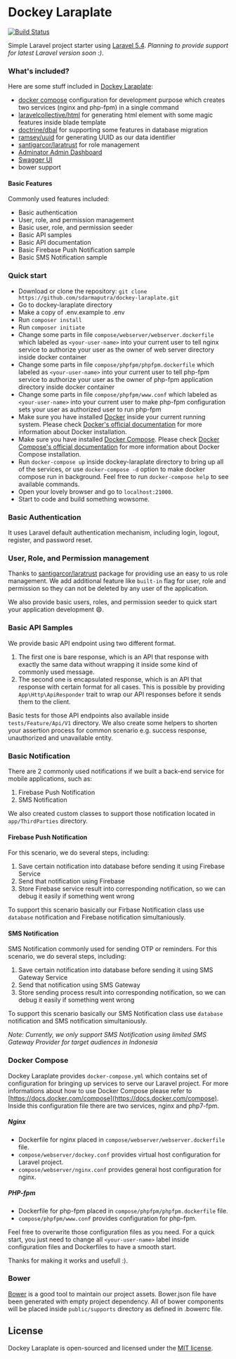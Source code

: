 
# Dockey Laraplate

[![Build Status](https://travis-ci.org/sdarmaputra/dockey-laraplate.svg?branch=master)](https://travis-ci.org/sdarmaputra/dockey-laraplate)

Simple Laravel project starter using [Laravel 5.4](https://laravel.com/docs/5.4). *Planning to provide support for latest Laravel version soon :)*.

### What's included?

Here are some stuff included in [Dockey Laraplate](https://github.com/sdarmaputra/dockey-laraplate):

- [docker compose](https://docs.docker.com/compose) configuration for development purpose which creates two services (nginx and php-fpm) in a single command
- [laravelcollective/html](https://laravelcollective.com/docs/5.3/html) for generating html element with some magic features inside blade template
- [doctrine/dbal](https://packagist.org/packages/doctrine/dbal) for supporting some features in database migration
- [ramsey/uuid](https://packagist.org/packages/ramsey/uuid) for generating UUID as our data identifier
- [santigarcor/laratrust](https://github.com/santigarcor/laratrust) for role management
- [Adminator Admin Dashboard](https://github.com/puikinsh/Adminator-admin-dashboard)
- [Swagger UI](https://swagger.io/swagger-ui/)
- bower support

#### Basic Features

Commonly used features included:

- Basic authentication
- User, role, and permission management
- Basic user, role, and permission seeder
- Basic API samples
- Basic API documentation
- Basic Firebase Push Notification sample
- Basic SMS Notification sample


### Quick start

- Download or clone the repository: `git clone https://github.com/sdarmaputra/dockey-laraplate.git`
- Go to dockey-laraplate directory
- Make a copy of .env.example to .env
- Run `composer install`
- Run `composer initiate`
- Change some parts in file `compose/webserver/webserver.dockerfile` which labeled as `<your-user-name>` into your current user to tell nginx service to authorize your user as the owner of web server directory inside docker container
- Change some parts in file `compose/phpfpm/phpfpm.dockerfile` which labeled as `<your-user-name>` into your current user to tell php-fpm service to authorize your user as the owner of php-fpm application directory inside docker container
- Change some parts in file `compose/phpfpm/www.conf` which labeled as `<your-user-name>` into your current user to make php-fpm configuration sets your user as authorized user to run php-fpm
- Make sure you have installed [Docker](https://docs.docker.com/engine/installation) inside your current running system. Please check [Docker's official documentation](https://docs.docker.com/engine/installation/) for more information about Docker installation.
- Make sure you have installed [Docker Compose](https://docs.docker.com/compose). Please check [Docker Compose's official documentation](https://docs.docker.com/compose/install) for more information about Docker Compose installation.
- Run `docker-compose up` inside dockey-laraplate directory to bring up all of the services, or use `docker-compose -d` option to make docker compose run in background. Feel free to run `docker-compose help` to see available commands.
- Open your lovely browser and go to `localhost:21000`.
- Start to code and build something wowsome.

### Basic Authentication

It uses Laravel default authentication mechanism, including login, logout, register, and password reset.

### User, Role, and Permission management

Thanks to [santigarcor/laratrust](https://github.com/santigarcor/laratrust) package for providing use an easy to us role management. We add additional feature like `built-in` flag for user, role and permission so they can not be deleted by any user of the application.

We also provide basic users, roles, and permission seeder to quick start your application development :smile:.

### Basic API Samples

We provide basic API endpoint using two different format.

1. The first one is bare response, which is an API that response with exactly the same data without wrapping it inside some kind of commonly used message.
2. The second one is encapsulated response, which is an API that response with certain format for all cases. This is possible by providing `App\Http\ApiResponder` trait to wrap our API responses before it sends them to the client.

Basic tests for those API endpoints also available inside `tests/Feature/Api/V1` directory. We also create some helpers to shorten your assertion process for common scenario e.g. success response, unauthorized and unavailable entity.

### Basic Notification

There are 2 commonly used notifications if we built a back-end service for mobile applications, such as:

1. Firebase Push Notification
2. SMS Notification

We also created custom classes to support those notification located in `app/ThirdParties` directory.

#### Firebase Push Notification

For this scenario, we do several steps, including:

1. Save certain notification into database before sending it using Firebase Service
2. Send that notification using Firebase
3. Store Firebase service result into corresponding notification, so we can debug it easily if something went wrong

To support this scenario basically our Firbase Notification class use `database` notification and Firebase notification simultaniously.

#### SMS Notification

SMS Notification commonly used for sending OTP or reminders. For this scenario, we do several steps, including:

1. Save certain notification into database before sending it using SMS Gateway Service
2. Send that notification using SMS Gateway
3. Store sending process result into corresponding notification, so we can debug it easily if something went wrong

To support this scenario basically our SMS Notification class use `database` notification and SMS notification simultaniously.

*Note: Currently, we only support SMS Notification using limited SMS Gateway Provider for target audiences in Indonesia*

### Docker Compose

Dockey Laraplate provides `docker-compose.yml` which contains set of configuration for bringing up services to serve our Laravel project. For more informations about how to use Docker Compose please refer to [https://docs.docker.com/compose](https://docs.docker.com/compose). Inside this configuration file there are two services, nginx and php7-fpm. 

##### Nginx

- Dockerfile for nginx placed in `compose/webserver/webserver.dockerfile` file.
- `compose/webserver/dockey.conf` provides virtual host configuration for Laravel project.
- `compose/webserver/nginx.conf` provides general host configuration for nginx.

##### PHP-fpm

- Dockerfile for php-fpm placed in `compose/phpfpm/phpfpm.dockerfile` file.
- `compose/phpfpm/www.conf` provides configuration for php-fpm.

Feel free to overwrite those configuration files as you need. For a quick start, you just need to change all `<your-user-name>` label inside configuration files and Dockerfiles to have a smooth start.

Thanks for making it works and usefull :).

### Bower

[Bower](https://bower.io) is a good tool to maintain our project assets. Bower.json file have been generated with empty project dependency. All of bower components will be placed inside `public/supports` directory as defined in .bowerrc file.


## License

Dockey Laraplate is open-sourced and licensed under the [MIT license](http://opensource.org/licenses/MIT).
